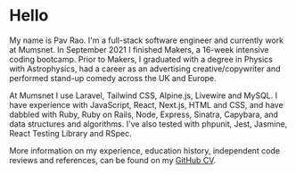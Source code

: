 # Hello

My name is Pav Rao. I'm a full-stack software engineer and currently work at Mumsnet. In September 2021 I finished Makers, a 16-week intensive coding bootcamp. Prior to Makers, I graduated with a degree in Physics with Astrophysics, had a career as an advertising creative/copywriter and performed stand-up comedy across the UK and Europe.

At Mumsnet I use Laravel, Tailwind CSS, Alpine.js, Livewire and MySQL. I have experience with JavaScript, React, Next.js, HTML and CSS, and have dabbled with Ruby, Ruby on Rails, Node, Express, Sinatra, Capybara, and data structures and algorithms. I've also tested with phpunit, Jest, Jasmine, React Testing Library and RSpec.

More information on my experience, education history, independent code reviews and references, can be found on my [GitHub CV](https://github.com/pav0107/CV/).
